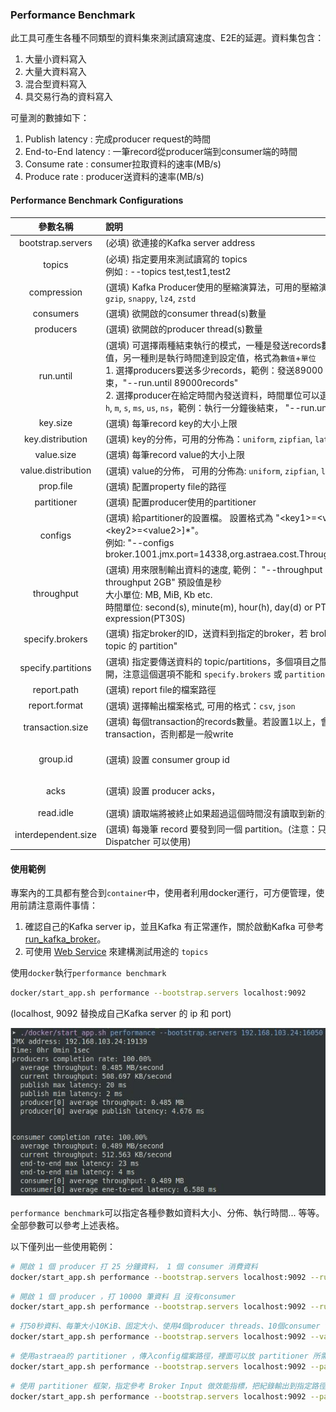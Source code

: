 ### Performance Benchmark

此工具可產生各種不同類型的資料集來測試讀寫速度、E2E的延遲。資料集包含：

1. 大量小資料寫入
2. 大量大資料寫入
3. 混合型資料寫入
4. 具交易行為的資料寫入

可量測的數據如下：

1. Publish latency : 完成producer request的時間
2. End-to-End latency : 一筆record從producer端到consumer端的時間
3. Consume rate : consumer拉取資料的速率(MB/s)
4. Produce rate : producer送資料的速率(MB/s)

#### Performance Benchmark Configurations

|        參數名稱        | 說明                                                                                                                                                                                                                                                                    |           預設值            |
|:------------------:|:----------------------------------------------------------------------------------------------------------------------------------------------------------------------------------------------------------------------------------------------------------------------|:------------------------:|
| bootstrap.servers  | (必填) 欲連接的Kafka server address                                                                                                                                                                                                                                         |            無             |
|       topics       | (必填) 指定要用來測試讀寫的 topics <br />例如 : --topics test,test1,test2                                                                                                                                                                                                           |            無             |
|    compression     | (選填) Kafka Producer使用的壓縮演算法，可用的壓縮演算法為：`gzip`, `snappy`, `lz4`, `zstd`                                                                                                                                                                                                 |           none           |
|     consumers      | (選填) 欲開啟的consumer thread(s)數量                                                                                                                                                                                                                                         |            1             |
|     producers      | (選填) 欲開啟的producer thread(s)數量                                                                                                                                                                                                                                         |            1             |
|     run.until      | (選填) 可選擇兩種結束執行的模式，一種是發送records數量達到設定值，另一種則是執行時間達到設定值，格式為`數值`+`單位`<br />1. 選擇producers要送多少records，範例：發送89000 records 後結束，"--run.until 89000records"<br />2. 選擇producer在給定時間內發送資料，時間單位可以選擇`days`, `day`, `h`, `m`, `s`, `ms`, `us`, `ns`，範例：執行一分鐘後結束， "--run.until 1m"。 |       1000records        |
|      key.size      | (選填) 每筆record key的大小上限                                                                                                                                                                                                                                                |          4Byte           |
|  key.distribution  | (選填) key的分佈，可用的分佈為：`uniform`, `zipfian`, `latest`, `fixed`                                                                                                                                                                                                            |         uniform          |
|     value.size     | (選填) 每筆record value的大小上限                                                                                                                                                                                                                                              |           1KiB           |
| value.distribution | (選填) value的分佈， 可用的分佈為: `uniform`, `zipfian`, `latest`, `fixed`                                                                                                                                                                                                        |         uniform          |
|     prop.file      | (選填) 配置property file的路徑                                                                                                                                                                                                                                               |           none           |
|    partitioner     | (選填) 配置producer使用的partitioner                                                                                                                                                                                                                                         |           none           |
|      configs       | (選填) 給partitioner的設置檔。 設置格式為 "\<key1\>=\<value1\>[,\<key2\>=\<value2\>]*"。 <br />例如: "--configs broker.1001.jmx.port=14338,org.astraea.cost.ThroughputCost=1"                                                                                                         |           none           |
|     throughput     | (選填) 用來限制輸出資料的速度, 範例： "--throughput 2MiB/m", "--throughput 2GB" 預設值是秒 <br/>大小單位: MB, MiB, Kb etc. <br />時間單位: second(s), minute(m), hour(h), day(d) or PT expression(PT30S)                                                                                           |      500 GiB/second      |
|  specify.brokers   | (選填) 指定broker的ID，送資料到指定的broker，若 broker 上有 "目標 topic 的 partition"                                                                                                                                                                                                     |           none           |
| specify.partitions | (選填) 指定要傳送資料的 topic/partitions，多個項目之間可以用逗號隔開，注意這個選項不能和 `specify.brokers` 或 `partitioner` 一起使用                                                                                                                                                                         |           none           |
|    report.path     | (選填) report file的檔案路徑                                                                                                                                                                                                                                                 |           none           |
|   report.format    | (選填) 選擇輸出檔案格式, 可用的格式：`csv`, `json`                                                                                                                                                                                                                                    |           csv            |
|  transaction.size  | (選填) 每個transaction的records數量。若設置1以上，會使用transaction，否則都是一般write                                                                                                                                                                                                        |            1             |
|      group.id      | (選填) 設置 consumer group id                                                                                                                                                                                                                                             | groupId-{Time in millis} |
|        acks        | (選填) 設置 producer acks，                                                                                                                                                                                                                                                |     all，代表要等所有isr同步      |
|     read.idle      | (選填) 讀取端將被終止如果超過這個時間沒有讀取到新的資料                                                                                                                                                                                                                                         |            2秒            |
| interdependent.size | (選填) 每幾筆 record 要發到同一個 partition。(注意：只有 Astraea Dispatcher 可以使用) |               none               |

#### 使用範例

專案內的工具都有整合到`container`中，使用者利用docker運行，可方便管理，使用前請注意兩件事情：

1. 確認自己的Kafka server ip，並且Kafka 有正常運作，關於啟動Kafka 可參考 [run_kafka_broker](run_kafka_broker.md)。
2. 可使用 [Web Service](web_server/README.md) 來建構測試用途的 `topics`

使用`docker`執行`performance benchmark`

```bash 
docker/start_app.sh performance --bootstrap.servers localhost:9092
```

(localhost, 9092 替換成自己Kafka server 的 ip 和 port)

![performance_tool_demo](pictures/performance_tool_demo.jpg)

`performance benchmark`可以指定各種參數如資料大小、分佈、執行時間... 等等。全部參數可以參考上述表格。

以下僅列出一些使用範例：

```bash
# 開啟 1 個 producer 打 25 分鐘資料， 1 個 consumer 消費資料
docker/start_app.sh performance --bootstrap.servers localhost:9092 --run.until 25m
```

```bash
# 開啟 1 個 producer ，打 10000 筆資料 且 沒有consumer
docker/start_app.sh performance --bootstrap.servers localhost:9092 --run.until 10000records --consumers 0
```

```bash
# 打50秒資料、每筆大小10KiB、固定大小、使用4個producer threads、10個consumer threads，指定topic名稱，producer送資料前使用 lz4 壓縮演算法
docker/start_app.sh performance --bootstrap.servers localhost:9092 --value.size 10KiB --value.distribution fixed --run.until 50s --producers 4 --consumers 10 --topic partition60Replica1 --compression lz4
```

```bash
# 使用astraea的 partitioner ，傳入config檔案路徑，裡面可以放 partitioner 所需的參數，如jmx port等
docker/start_app.sh performance --bootstrap.servers localhost:9092 --partitioner org.astraea.app.partitioner.smooth.SmoothWeightRoundRobinDispatcher --prop.file ./config
```

```bash
# 使用 partitioner 框架，指定參考 Broker Input 做效能指標，把紀錄輸出到指定路徑。
docker/start_app.sh performance --bootstrap.servers localhost:9092 --partitioner org.astraea.common.partitioner.StrictCostDispatcher --configs org.astraea.common.cost.BrokerInputCost=1 --prop.file ./config --report.path ~/report
```


